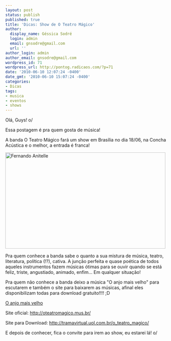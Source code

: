 ```yaml
---
layout: post
status: publish
published: true
title: 'Dicas: Show de O Teatro Mágico'
author:
  display_name: Géssica Sodré
  login: admin
  email: gnsodre@gmail.com
  url: ''
author_login: admin
author_email: gnsodre@gmail.com
wordpress_id: 71
wordpress_url: http://pontog.radicaos.com/?p=71
date: '2010-06-10 12:07:24 -0400'
date_gmt: '2010-06-10 15:07:24 -0400'
categories:
- Dicas
tags:
- musica
- eventos
- shows
---
```

<p>Olá, Guys! o/</p>
<p>Essa postagem é pra quem gosta de música!</p>
<p>A banda O Teatro Mágico fará um show em Brasília no dia 18/06, na Concha Acústica e o melhor, a entrada é franca!</p>
<p><a href="http://nucleopc.files.wordpress.com/2009/11/oteatromagico.jpg"><img class="aligncenter" title="O Teatro Mágico" src="http://nucleopc.files.wordpress.com/2009/11/oteatromagico.jpg" alt="Fernando Anitelle" width="500" height="300" /></a></p>
<p>Pra quem conhece a banda sabe o quanto a sua mistura de música, teatro, literatura, política (!?), cativa. A junção perfeita e quase poética de todos aqueles instrumentos fazem músicas ótimas para se ouvir quando se está feliz, triste, angustiado, animado, enfim... Em qualquer situação!</p>
<p>Pra quem não conhece a banda deixo a música "O anjo mais velho" para escutarem e também o site para baixarem as músicas, afinal eles disponibilizam todas para download gratuito!!!! ;D</p>
<p><a href="http://pontog.radicaos.com/wp-content/uploads/2010/06/O_Teatro_Mgico_-_O_anjo_mais_v.mp3">O anjo mais velho</a></p>
<p>Site oficial: <a href="http://oteatromagico.mus.br/">http://oteatromagico.mus.br/</a></p>
<p>Site para Download: <a href="http://tramavirtual.uol.com.br/o_teatro_magico/">http://tramavirtual.uol.com.br/o_teatro_magico/</a></p>
<p>E depois de conhecer, fica o convite para irem ao show, eu estarei lá! o/</p>
